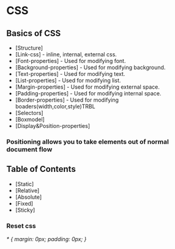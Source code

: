 # CSS

## Basics of CSS
- [Structure]
- [Link-css] - inline, internal, external css.
- [Font-properties] - Used for modifying font.
- [Background-properties] - Used for modifying background.
- [Text-properties] - Used for modifying text.
- [List-properties] - Used for modifying list.
- [Margin-properties] - Used for modifying external space.
- [Padding-properties] - Used for modifying internal space.
- [Border-properties] - Used for modifying boaders(width,color,style)TRBL
- [Selectors]
- [Boxmodel]
- [Display&Position-properties]

### Positioning allows you to take elements out of normal document flow
## Table of Contents
 - [Static]
 - [Relative]
 - [Absolute]
 - [Fixed]
 - [Sticky]

 <h3>Reset css</h3>
<i>* {
  margin: 0px;
  padding: 0px;
}</i>